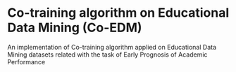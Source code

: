 # Co-training algorithm on Educational Data Mining (Co-EDM) 
An implementation of Co-training algorithm applied on Educational Data Mining datasets related with the task of Early Prognosis of Academic Performance
